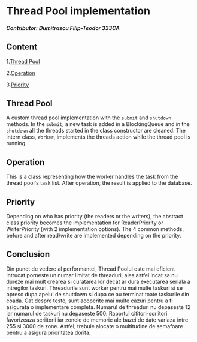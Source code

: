 # Thread Pool implementation
##### Contributor: Dumitrascu Filip-Teodor 333CA

## Content
1.[Thread Pool](#thread-pool)

2.[Operation](#operation)

3.[Priority](#priority)

## Thread Pool
A custom thread pool implementation with the `submit` and `shutdown` methods.
In the `submit`, a new task is added in a BlockingQueue and in the `shutdown`
all the threads started in the class constructor are cleaned. The intern class,
`Worker`, implements the threads action while the thread pool is running.

## Operation
This is a class representing how the worker handles the task from the thread
pool's task list. After operation, the result is applied to the database.

## Priority
Depending on who has priority (the readers or the writers), the abstract class
priority becomes the implementation for ReaderPriority or WriterPriority
(with 2 implementation options). The 4 common methods, before and after
read/write are implemented depending on the priority. 

## Conclusion
Din punct de vedere al performantei, Thread Poolul este mai eficient intrucat 
porneste un numar limitat de threaduri, ales astfel incat sa nu dureze mai mult
crearea si curatarea lor decat ar dura executarea seriala a intregilor taskuri.
Threadurile sunt worker pentru mai multe taskuri si se opresc dupa apelul
de shutdown si dupa ce au terminat toate taskurile din coada.
Cat despre teste, sunt acoperite mai multe cazuri pentru a fi asigurata o
implementare completa. Numarul de threaduri nu depaseste 12 iar numarul de taskuri
nu depaseste 500. Raportul cititori-scriitori favorizeaza scriitorii iar zonele
de memorie ale bazei de date variaza intre 255 si 3000 de zone. Astfel, trebuie
alocate o multitudine de semafoare pentru a asigura prioritatea dorita.
